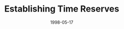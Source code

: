 ---
layout: message
category: message
series: "Room To Breathe"
title: "Establishing Time Reserves"
date: 1998-05-17
audio-description: "Running on empty? Here's how to rebuild your reserves in your life. "
audio: ""
audio-title: "Establishing Time Reserves"
audio-duration: "&#58;"
---